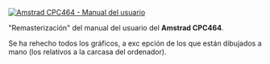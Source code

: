 [![Amstrad CPC464 - Manual del usuario](https://raw.githubusercontent.com/wiki/sevioptero/Amstrad-CPC464-Manual-del-Usuario/png/portada.jpg)](https://github.com/sevioptero/Amstrad-CPC464-Manual-del-Usuario/wiki)

"Remasterización" del manual del usuario del **Amstrad CPC464**.

Se ha rehecho todos los gráficos, a exc epción de los que están dibujados a mano (los relativos a la carcasa del ordenador).


